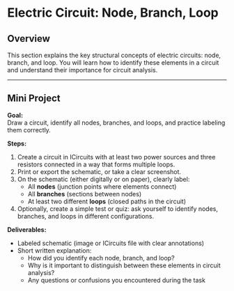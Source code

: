 # Electric Circuit: Node, Branch, Loop

## Overview

This section explains the key structural concepts of electric circuits: node, branch, and loop. You will learn how to identify these elements in a circuit and understand their importance for circuit analysis.

---

## Mini Project

**Goal:**  
Draw a circuit, identify all nodes, branches, and loops, and practice labeling them correctly.

**Steps:**

1. Create a circuit in ICircuits with at least two power sources and three resistors connected in a way that forms multiple loops.
2. Print or export the schematic, or take a clear screenshot.
3. On the schematic (either digitally or on paper), clearly label:
    - All **nodes** (junction points where elements connect)
    - All **branches** (sections between nodes)
    - At least two different **loops** (closed paths in the circuit)
4. Optionally, create a simple test or quiz: ask yourself to identify nodes, branches, and loops in different configurations.

**Deliverables:**
- Labeled schematic (image or ICircuits file with clear annotations)
- Short written explanation:
    - How did you identify each node, branch, and loop?
    - Why is it important to distinguish between these elements in circuit analysis?
    - Any questions or confusions you encountered during the task